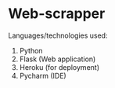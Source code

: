 # Web-scrapper
Languages/technologies used:
1) Python
2) Flask (Web application)
3) Heroku (for deployment)
4) Pycharm (IDE)
